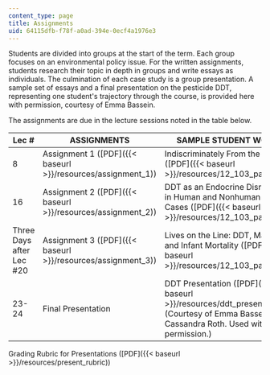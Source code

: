 ```yaml
---
content_type: page
title: Assignments
uid: 64115dfb-f78f-a0ad-394e-0ecf4a1976e3
---
```


Students are divided into groups at the start of the term. Each group focuses on an environmental policy issue. For the written assignments, students research their topic in depth in groups and write essays as individuals. The culmination of each case study is a group presentation. A sample set of essays and a final presentation on the pesticide DDT, representing one student's trajectory through the course, is provided here with permission, courtesy of Emma Bassein.

The assignments are due in the lecture sessions noted in the table below.

| Lec # | ASSIGNMENTS | SAMPLE STUDENT WORK |
| --- | --- | --- |
| 8 | Assignment 1 ([PDF]({{< baseurl >}}/resources/assignment_1)) | Indiscriminately From the Skies ([PDF]({{< baseurl >}}/resources/12_103_paper1)) |
| 16 | Assignment 2 ([PDF]({{< baseurl >}}/resources/assignment_2)) | DDT as an Endocrine Disruptor in Human and Nonhuman Test Cases ([PDF]({{< baseurl >}}/resources/12_103_paper2)) |
| Three Days after Lec #20 | Assignment 3 ([PDF]({{< baseurl >}}/resources/assignment_3)) | Lives on the Line: DDT, Malaria, and Infant Mortality ([PDF]({{< baseurl >}}/resources/12_103_paper3)) |
| 23-24 | Final Presentation | DDT Presentation ([PDF]({{< baseurl >}}/resources/ddt_presentation)) (Courtesy of Emma Bassein and Cassandra Roth. Used with permission.) 

Grading Rubric for Presentations ([PDF]({{< baseurl >}}/resources/present_rubric))